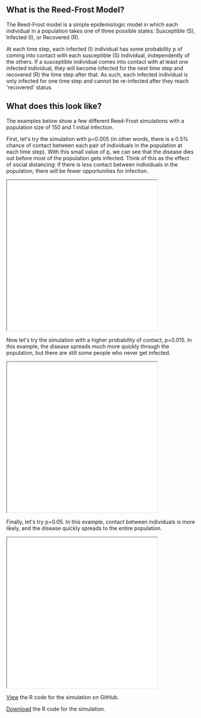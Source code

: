 ## What is the Reed-Frost Model?
The Reed-Frost model is a simple epidemiologic model in which each individual in a population takes one of three possible states: Susceptible (S), Infected (I), or Recovered (R).

At each time step, each infected (I) individual has some probability p of coming into contact with each susceptible (S) individual, independently of the others. If a susceptible individual comes into contact with at least one infected individual, they will become infected for the next time step and recovered (R) the time step after that. As such, each infected individual is only infected for one time step and cannot be re-infected after they reach 'recovered' status.

## What does this look like?
The examples below show a few different Reed-Frost simulations with a population size of 150 and 1 initial infection.


<html>
  <p>First, let's try the simulation with p=0.005 (in other words, there is a 0.5% chance of contact between each pair of individuals in the population at each time step). With this small value of p, we can see that the disease dies out before most of the population gets infected. Think of this as the effect of social distancing: if there is less contact between individuals in the population, there will be fewer opportunities for infection.</p>
<iframe width="400" height="400" src="rfvideo3.mp4"></iframe>
<br>  
<p>Now let's try the simulation with a higher probability of contact, p=0.015. In this example, the disease spreads much more quickly through the population, but there are still some people who never get infected.</p>  
<iframe width="400" height="400" src="rfvideo.mp4"></iframe>
<br>
<p>Finally, let's try p=0.05. In this example, contact between individuals is more likely, and the disease quickly spreads to the entire population.</p>
<iframe width="400" height="400" src="rfvideo2.mp4"></iframe>
<br>  
</html>

[View](https://github.com/jamie-forschmiedt/reedfrost/blob/gh-pages/ReedFrostVideo.R) the R code for the simulation on GitHub.

[Download](https://downgit.github.io/#/home?url=https://github.com/jamie-forschmiedt/reedfrost/blob/gh-pages/ReedFrostVideo.R) the R code for the simulation.


<!---
```{r}
## this shows some R code
## will figure this out later

```

## Welcome to GitHub Pages

You can use the [editor on GitHub](https://github.com/jamie-forschmiedt/practice/edit/gh-pages/index.md) to maintain and preview the content for your website in Markdown files.

Whenever you commit to this repository, GitHub Pages will run [Jekyll](https://jekyllrb.com/) to rebuild the pages in your site, from the content in your Markdown files.

### Markdown


Markdown is a lightweight and easy-to-use syntax for styling your writing. It includes conventions for

```markdown
Syntax highlighted code block

# Header 1
## Header 2
### Header 3

- Bulleted
- List

1. Numbered
2. List

**Bold** and _Italic_ and `Code` text

[Link](url) and ![Image](src)
```

For more details see [GitHub Flavored Markdown](https://guides.github.com/features/mastering-markdown/).

### Jekyll Themes

Your Pages site will use the layout and styles from the Jekyll theme you have selected in your [repository settings](https://github.com/jamie-forschmiedt/practice/settings). The name of this theme is saved in the Jekyll `_config.yml` configuration file.

### Support or Contact

Having trouble with Pages? Check out our [documentation](https://docs.github.com/categories/github-pages-basics/) or [contact support](https://github.com/contact) and we’ll help you sort it out.

--->
